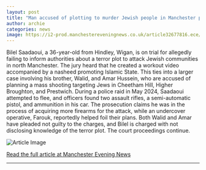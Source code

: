 ```yaml
---
layout: post
title: "Man accused of plotting to murder Jewish people in Manchester pictured in gym video - terror trial"
author: archie
categories: news
image: https://i2-prod.manchestereveningnews.co.uk/article32677816.ece/ALTERNATES/s1200/1_JSR_MEN_141025bilel_01JPG.jpg
---
```

Bilel Saadaoui, a 36-year-old from Hindley, Wigan, is on trial for allegedly failing to inform authorities about a terror plot to attack Jewish communities in north Manchester. The jury heard that he created a workout video accompanied by a nasheed promoting Islamic State. This ties into a larger case involving his brother, Walid, and Amar Hussein, who are accused of planning a mass shooting targeting Jews in Cheetham Hill, Higher Broughton, and Prestwich. During a police raid in May 2024, Saadaoui attempted to flee, and officers found two assault rifles, a semi-automatic pistol, and ammunition in his car. The prosecution claims he was in the process of acquiring more firearms for the attack, while an undercover operative, Farouk, reportedly helped foil their plans. Both Walid and Amar have pleaded not guilty to the charges, and Bilel is charged with not disclosing knowledge of the terror plot. The court proceedings continue.

![Article Image](https://i2-prod.manchestereveningnews.co.uk/article32677816.ece/ALTERNATES/s1200/1_JSR_MEN_141025bilel_01JPG.jpg)

[Read the full article at Manchester Evening News](https://www.manchestereveningnews.co.uk/news/greater-manchester-news/terror-accused-created-gym-video-32677766)

---
